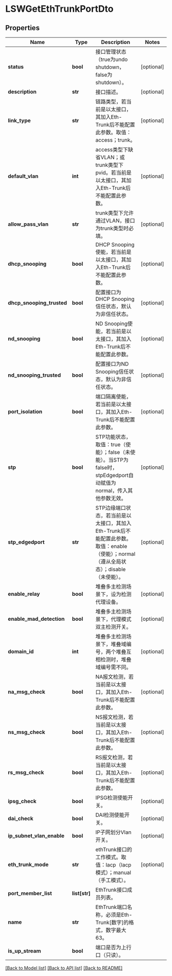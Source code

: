 # LSWGetEthTrunkPortDto

## Properties
Name | Type | Description | Notes
------------ | ------------- | ------------- | -------------
**status** | **bool** | 接口管理状态（true为undo shutdown，false为shutdown）。 | [optional] 
**description** | **str** | 接口描述。 | [optional] 
**link_type** | **str** | 链路类型，若当前是以太接口，其加入Eth-Trunk后不能配置此参数。取值：access；trunk。 | [optional] 
**default_vlan** | **int** | access类型下缺省VLAN；或trunk类型下pvid。若当前是以太接口，其加入Eth-Trunk后不能配置此参数。 | [optional] 
**allow_pass_vlan** | **str** | trunk类型下允许通过VLAN，接口为trunk类型时必填。 | [optional] 
**dhcp_snooping** | **bool** | DHCP Snooping使能，若当前是以太接口，其加入Eth-Trunk后不能配置此参数。 | [optional] 
**dhcp_snooping_trusted** | **bool** | 配置接口为DHCP Snooping信任状态，默认为非信任状态。 | [optional] 
**nd_snooping** | **bool** | ND Snooping使能，若当前是以太接口，其加入Eth-Trunk后不能配置此参数。 | [optional] 
**nd_snooping_trusted** | **bool** | 配置接口为ND Snooping信任状态，默认为非信任状态。 | [optional] 
**port_isolation** | **bool** | 端口隔离使能，若当前是以太接口，其加入Eth-Trunk后不能配置此参数。 | [optional] 
**stp** | **bool** | STP功能状态，取值：true（使能）；false（未使能）。当STP为false时，stpEdgedport自动赋值为normal，传入其他参数无效。 | [optional] 
**stp_edgedport** | **str** | STP边缘端口状态，若当前是以太接口，其加入Eth-Trunk后不能配置此参数。取值：enable（使能）；normal（遵从全局状态）；disable（未使能）。 | [optional] 
**enable_relay** | **bool** | 堆叠多主检测场景下，设为检测代理设备。 | [optional] 
**enable_mad_detection** | **bool** | 堆叠多主检测场景下，代理模式双主检测开关。 | [optional] 
**domain_id** | **int** | 堆叠多主检测场景下，堆叠域编号，两个堆叠互相检测时，堆叠域编号需不同。 | [optional] 
**na_msg_check** | **bool** | NA报文检测，若当前是以太接口，其加入Eth-Trunk后不能配置此参数。 | [optional] 
**ns_msg_check** | **bool** | NS报文检测，若当前是以太接口，其加入Eth-Trunk后不能配置此参数。 | [optional] 
**rs_msg_check** | **bool** | RS报文检测，若当前是以太接口，其加入Eth-Trunk后不能配置此参数。 | [optional] 
**ipsg_check** | **bool** | IPSG检测使能开关。 | [optional] 
**dai_check** | **bool** | DAI检测使能开关。 | [optional] 
**ip_subnet_vlan_enable** | **bool** | IP子网划分Vlan开关。 | [optional] 
**eth_trunk_mode** | **str** | ethTrunk接口的工作模式。取值：lacp（lacp模式）；manual（手工模式）。 | [optional] 
**port_member_list** | **list[str]** | EthTrunk接口成员列表。 | 
**name** | **str** | EthTrunk端口名称，必须是Eth-Trunk[数字]的格式，数字最大63。 | 
**is_up_stream** | **bool** | 端口是否为上行口（只读）。 | 

[[Back to Model list]](../README.md#documentation-for-models) [[Back to API list]](../README.md#documentation-for-api-endpoints) [[Back to README]](../README.md)


